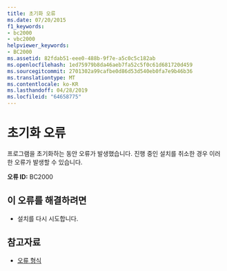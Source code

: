 ```yaml
---
title: 초기화 오류
ms.date: 07/20/2015
f1_keywords:
- bc2000
- vbc2000
helpviewer_keywords:
- BC2000
ms.assetid: 82fdab51-eee0-488b-9f7e-a5c0c5c182ab
ms.openlocfilehash: 1ed75979b8da46aeb7fa52c5f0c61d681720d459
ms.sourcegitcommit: 2701302a99cafbe0d86d53d540eb0fa7e9b46b36
ms.translationtype: MT
ms.contentlocale: ko-KR
ms.lasthandoff: 04/28/2019
ms.locfileid: "64658775"
---
```

# <a name="initialization-error"></a>초기화 오류
프로그램을 초기화하는 동안 오류가 발생했습니다. 진행 중인 설치를 취소한 경우 이러한 오류가 발생할 수 있습니다.  
  
 **오류 ID:** BC2000  
  
## <a name="to-correct-this-error"></a>이 오류를 해결하려면  
  
- 설치를 다시 시도합니다.  
  
## <a name="see-also"></a>참고자료

- [오류 형식](../../visual-basic/programming-guide/language-features/error-types.md)
